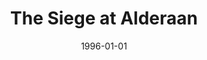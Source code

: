 ---
mission_id: alderaan
slug: "the-siege-at-alderaan"
title: "The Siege at Alderaan"
authors: 
    - "Jason Burton"
date: 1996-01-01
filename: "alderaan.zip"
description: "Kyle Katarn, a bright young imperial officer has just received his first position at an Alderaanian ore processing plant. Kyle, having been bombarded with imperial propaganda for the past six years, has decided to defect from the Empire. Just as Kyle decides this, President Palpatine declares himself Emperor, and an imperial delegation arrives on Alderaan to oversee the development of metals for a new fighter. Kyle knows that this information would be invaluable to rebel factions, and decides it could give him the cash flow he will desperately need."
cover: "alderaan.png"
levelReplaced:	SECBASE
difficulty: no
bm:	yes
fme: no
wax: no
three_do: no
voc: no
gmd: no
vue: no
lfd: no
base: "New level from scratch"
editors: "DFUSE 1.00"

---